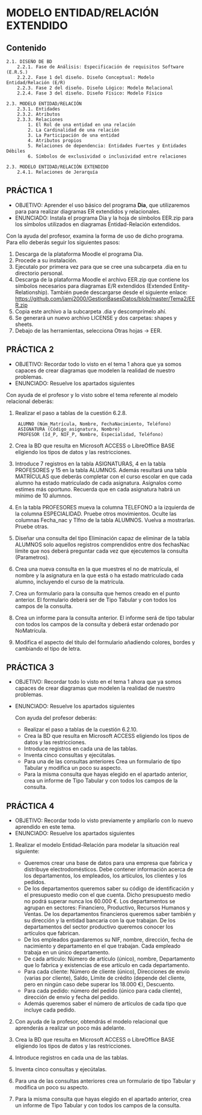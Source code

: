 # MODELO ENTIDAD/RELACIÓN EXTENDIDO

## Contenido
    2.1. DISEÑO DE BD
        2.2.1. Fase de Análisis: Especificación de requisitos Software (E.R.S.)
        2.2.2. Fase 1 del diseño. Diseño Conceptual: Modelo Entidad/Relación (E/R)
        2.2.3. Fase 2 del diseño. Diseño Lógico: Modelo Relacional
        2.2.4. Fase 3 del diseño. Diseño Físico: Modelo Físico
        
    2.3. MODELO ENTIDAD/RELACIÓN
        2.3.1. Entidades
        2.3.2. Atributos
        2.3.3. Relaciones
            1. El Rol de una entidad en una relación
            2. La Cardinalidad de una relación
            3. La Participación de una entidad
            4. Atributos propios
            5. Relaciones de dependencia: Entidades Fuertes y Entidades Débiles
            6. Símbolos de exclusividad o inclusividad entre relaciones
            
    2.3. MODELO ENTIDAD/RELACIÓN EXTENDIDO
        2.4.1. Relaciones de Jerarquía

## PRÁCTICA 1

- OBJETIVO: Aprender el uso básico del programa **Dia**, que utilizaremos para para realizar diagramas ER extendidos y relacionales.
- ENUNCIADO: Instala el programa Dia y la hoja de símbolos EER.zip para los símbolos utilizados en diagramas Entidad-Relación extendidos. 

Con la ayuda del profesor, examina la forma de uso de dicho programa. Para ello deberás seguir los siguientes pasos:
1. Descarga de la plataforma Moodle el programa Dia.
1. Procede a su instalación.
1. Ejecutalo por primera vez para que se cree una subcarpeta .dia en tu directorio personal.
1. Descarga de la plataforma Moodle el archivo EER.zip que contiene los símbolos necesarios para diagramas E/R extendidos (Extended Entity-Relationship). También puede descargarse desde el siguiente enlace: https://github.com/jamj2000/GestionBasesDatos/blob/master/Tema2/EER.zip
1. Copia este archivo a la subcarpeta .dia y descomprímelo ahí.
1. Se generará un nuevo archivo LICENSE y dos carpetas: shapes y sheets.
1. Debajo de las herramientas, selecciona Otras hojas → EER.

## PRÁCTICA 2
- OBJETIVO: Recordar todo lo visto  en el tema 1 ahora que ya somos capaces de crear diagramas que modelen la realidad de nuestro problemas.
- ENUNCIADO: Resuelve los apartados siguientes

Con ayuda de el profesor y lo visto sobre el tema referente al modelo relacional deberás:

1. Realizar el paso a tablas de la cuestión 6.2.8.

        ALUMNO (Núm_Matrícula, Nombre, FechaNacimiento, Teléfono)
        ASIGNATURA (Código_asignatura, Nombre)
        PROFESOR (Id_P, NIF_P, Nombre, Especialidad, Teléfono)

1. Crea la BD que resulta en Microsoft ACCESS o LibreOffice BASE eligiendo los tipos de datos y las restricciones.
1. Introduce 7 registros en la tabla ASIGNATURAS, 4 en la tabla PROFESORES y 15 en la tabla ALUMNOS. Además resultará una tabla MATRÍCULAS que deberás completar con el curso escolar en que cada alumno ha estado matriculado de cada asignatura. Asígnalos como estimes más oportuno. Recuerda que en cada asignatura habrá un mínimo de 10 alumnos.
1. En la tabla PROFESORES mueva la columna TELEFONO a la izquierda de la columna ESPECIALIDAD. Pruebe otros movimientos.
Oculte las columnas Fecha_nac y Tlfno de la tabla ALUMNOS. Vuelva a mostrarlas. Pruebe otras.
1. Diseñar una consulta del tipo Eliminación capaz de eliminar de la tabla ALUMNOS solo aquellos registros comprendidos entre dos fechasNac límite que nos deberá preguntar cada vez que ejecutemos la consulta (Parametros).
1. Crea una nueva consulta en la que muestres el no de matrícula, el nombre y la asignatura en la que está o ha estado matriculado cada alumno, incluyendo el curso de la matrícula.
1. Crea un formulario para la consulta que hemos creado en el punto anterior. El formulario deberá ser de Tipo Tabular y con todos los campos de la consulta.
1. Crea un informe para la consulta anterior. El informe será de tipo tabular con todos los campos de la consulta y deberá estar ordenado por NoMatrícula.
1. Modifica el aspecto del titulo del formulario añadiendo colores, bordes y cambiando el tipo de letra.

## PRÁCTICA 3
- OBJETIVO: Recordar todo lo visto en el tema 1 ahora que ya somos capaces de crear diagramas que modelen la realidad de nuestro problemas.
- ENUNCIADO: Resuelve los apartados siguientes

    Con ayuda del profesor deberás:
    * Realizar el paso a tablas de la cuestión 6.2.10.
    * Crea la BD que resulta en Microsoft ACCESS eligiendo los tipos de datos y las restricciones.
    * Introduce registros en cada una de las tablas.
    * Inventa cinco consultas y ejecútalas.
    * Para una de las consultas anteriores Crea un formulario de tipo Tabular y modifica un poco su aspecto.
    * Para la misma consulta que hayas elegido en el apartado anterior, crea un informe de Tipo Tabular y con todos los campos de la consulta.

## PRÁCTICA 4
- OBJETIVO: Recordar todo lo visto  previamente y ampliarlo con lo nuevo aprendido en este tema.
- ENUNCIADO: Resuelve los apartados siguientes

1. Realizar el modelo Entidad-Relación para modelar la situación real siguiente:

    - Queremos crear una base de datos para una empresa que fabrica y distribuye electrodomésticos. Debe contener información acerca de los departamentos, los empleados, los artículos, los clientes y los pedidos.
    - De los departamentos queremos saber su código de identificación y el presupuesto medio con el que cuenta. Dicho presupuesto medio no podrá superar nunca los 60.000 €. Los departamentos se agrupan en sectores: Financiero, Productivo, Recursos Humanos y Ventas. De los departamentos financieros queremos saber también y su dirección y la entidad bancaria con la que trabajan. De los departamentos del sector productivo queremos conocer los artículos que fabrican.
    - De los empleados guardaremos su NIF, nombre, dirección, fecha de nacimiento y departamento en el que trabajan. Cada empleado trabaja en un único departamento.
    - De cada artículo: Número de artículo (único), nombre, Departamento que lo fabrica y existencias de ese artículo en cada departamento.
    - Para cada cliente: Número de cliente (único), Direcciones de envío (varias por cliente), Saldo, Límite de crédito (depende del cliente, pero en ningún caso debe superar los 18.000 €), Descuento.
    - Para cada pedido: número del pedido (único para cada cliente), dirección de envío y fecha del pedido.
    - Además queremos saber el número de artículos de cada tipo que incluye cada pedido.

1. Con ayuda de la profesor, obtendrás el modelo relacional que aprenderás a realizar un poco más adelante.
1. Crea la BD que resulta en Microsoft ACCESS o LibreOffice BASE eligiendo los tipos de datos y las restricciones.
1. Introduce registros en cada una de las tablas.
1. Inventa cinco consultas y ejecútalas.
1. Para una de las consultas anteriores crea un formulario de tipo Tabular y modifica un poco su aspecto.
1. Para la misma consulta que hayas elegido en el apartado anterior, crea un informe de Tipo Tabular y con todos los campos de la consulta.
